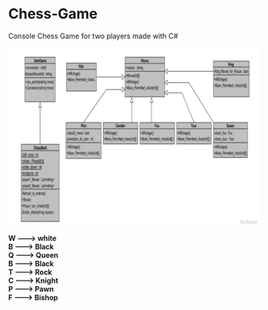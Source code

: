 # Chess-Game
Console Chess Game for two players made with C# 

![](Capture.PNG)

<b>W ---> white</b> </br>
<b>B ---> Black </b></br>
<b>Q ---> Queen </b></br>
<b>B ---> Black </b></br>
<b>T ---> Rock </b></br>
<b>C ---> Knight </b></br>
<b>P ---> Pawn </b></br>
<b>F ---> Bishop </b>
